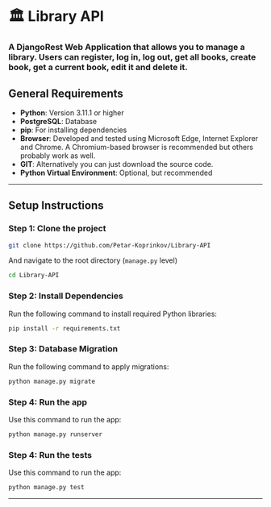# 🏛️ Library API

### A DjangoRest Web Application that allows you to manage a library. Users can register, log in, log out, get all books, create book, get a current book, edit it and delete it.


## General Requirements
- **Python**: Version 3.11.1 or higher  
- **PostgreSQL**: Database
- **pip**: For installing dependencies  
- **Browser**: Developed and tested using Microsoft Edge, Internet Explorer and Chrome. A Chromium-based browser is recommended but others probably work as well.
- **GIT**: Alternatively you can just download the source code.
- **Python Virtual Environment**: Optional, but recommended
---

## Setup Instructions

### Step 1: Clone the project
```bash
git clone https://github.com/Petar-Koprinkov/Library-API
```
And navigate to the root directory (`manage.py` level)
 ```bash
cd Library-API
```

### Step 2: Install Dependencies


Run the following command to install required Python libraries:
```bash
pip install -r requirements.txt
```

### Step 3: Database Migration
Run the following command to apply migrations:
```bash
python manage.py migrate
```

### Step 4: Run the app
Use this command to run the app:
```bash
python manage.py runserver
```

### Step 4: Run the tests
Use this command to run the app:
```bash
python manage.py test
```


---
